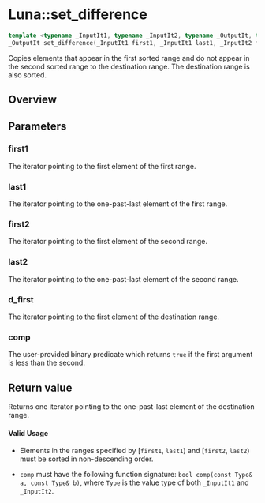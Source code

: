 # Luna::set_difference

```c++
template <typename _InputIt1, typename _InputIt2, typename _OutputIt, typename _Compare>
_OutputIt set_difference(_InputIt1 first1, _InputIt1 last1, _InputIt2 first2, _InputIt2 last2, _OutputIt d_first, _Compare comp)
```

Copies elements that appear in the first sorted range and do not appear in the second sorted range to the destination range. The destination range is also sorted. 

## Overview


## Parameters
### first1
The iterator pointing to the first element of the first range. 

### last1
The iterator pointing to the one-past-last element of the first range. 

### first2
The iterator pointing to the first element of the second range. 

### last2
The iterator pointing to the one-past-last element of the second range. 

### d_first
The iterator pointing to the first element of the destination range. 

### comp
The user-provided binary predicate which returns `​true` if the first argument is less than the second. 

## Return value
Returns one iterator pointing to the one-past-last element of the destination range. 

#### Valid Usage
* Elements in the ranges specified by [`first1`, `last1`) and [`first2`, `last2`) must be sorted in non-descending order.

* `comp` must have the following function signature: `bool comp(const Type& a, const Type& b)`, where `Type` is the value type of both `_InputIt1` and `_InputIt2`. 

